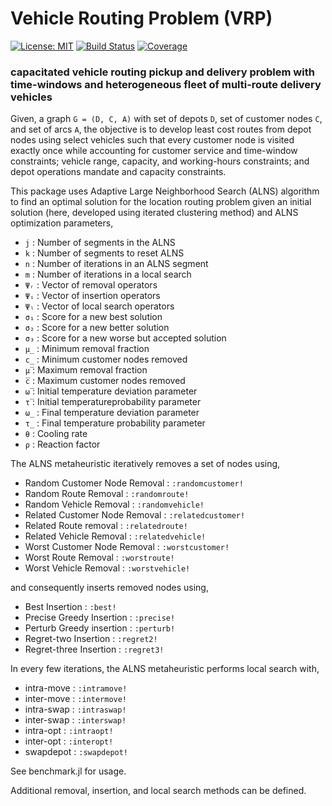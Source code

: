 # Vehicle Routing Problem (VRP)

[![License: MIT](https://img.shields.io/badge/License-MIT-yellow.svg)](https://opensource.org/licenses/MIT)
[![Build Status](https://github.com/anmol1104/VRP.jl/actions/workflows/CI.yml/badge.svg?branch=master)](https://github.com/anmol1104/VRP.jl/actions/workflows/CI.yml?query=branch%3Amaster)
[![Coverage](https://codecov.io/gh/anmol1104/VRP.jl/branch/master/graph/badge.svg)](https://codecov.io/gh/anmol1104/VRP.jl)

### capacitated vehicle routing pickup and delivery problem with time-windows and heterogeneous fleet of multi-route delivery vehicles

Given, a graph `G = (D, C, A)` with set of depots `D`, set of customer nodes `C`, and set of arcs `A`, the objective is to develop least cost routes from depot nodes using select vehicles such that every customer node is visited exactly once while accounting for customer service and time-window constraints; vehicle range, capacity, and working-hours constraints; and depot operations mandate and capacity constraints.

This package uses Adaptive Large Neighborhood Search (ALNS) algorithm to find an optimal solution for the location routing problem given an initial solution (here, developed using iterated clustering method) and ALNS optimization parameters,
- `j`     :   Number of segments in the ALNS
- `k`     :   Number of segments to reset ALNS
- `n`     :   Number of iterations in an ALNS segment
- `m`     :   Number of iterations in a local search
- `Ψᵣ`    :   Vector of removal operators
- `Ψᵢ`    :   Vector of insertion operators
- `Ψₗ`    :   Vector of local search operators
- `σ₁`    :   Score for a new best solution
- `σ₂`    :   Score for a new better solution
- `σ₃`    :   Score for a new worse but accepted solution
- `μ̲`     :   Minimum removal fraction
- `c̲`     :   Minimum customer nodes removed
- `μ̅`     :   Maximum removal fraction
- `c̅`     :   Maximum customer nodes removed
- `ω̅`     :   Initial temperature deviation parameter
- `τ̅`     :   Initial temperatureprobability parameter
- `ω̲`     :   Final temperature deviation parameter
- `τ̲`     :   Final temperature probability parameter
- `θ`     :   Cooling rate
- `ρ`     :   Reaction factor

The ALNS metaheuristic iteratively removes a set of nodes using,
- Random Customer Node Removal  : `:randomcustomer!`
- Random Route Removal          : `:randomroute!`
- Random Vehicle Removal        : `:randomvehicle!`
- Related Customer Node Removal : `:relatedcustomer!`
- Related Route removal         : `:relatedroute!`
- Related Vehicle Removal       : `:relatedvehicle!`
- Worst Customer Node Removal   : `:worstcustomer!`
- Worst Route Removal           : `:worstroute!`
- Worst Vehicle Removal         : `:worstvehicle!`

and consequently inserts removed nodes using,
- Best Insertion           : `:best!`
- Precise Greedy Insertion : `:precise!`
- Perturb Greedy insertion : `:perturb!`
- Regret-two Insertion     : `:regret2!`
- Regret-three Insertion   : `:regret3!`

In every few iterations, the ALNS metaheuristic performs local search with,
- intra-move    : `:intramove!`
- inter-move    : `:intermove!`
- intra-swap    : `:intraswap!`
- inter-swap    : `:interswap!`
- intra-opt     : `:intraopt!`
- inter-opt     : `:interopt!`
- swapdepot     : `:swapdepot!`

See benchmark.jl for usage.

Additional removal, insertion, and local search methods can be defined.